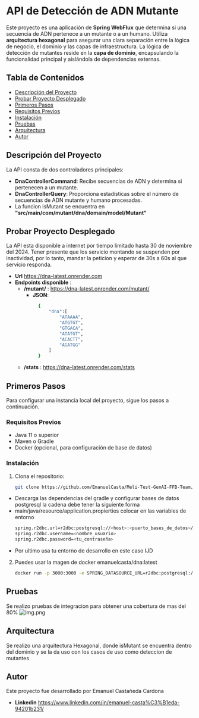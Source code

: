 # API de Detección de ADN Mutante

Este proyecto es una aplicación de **Spring WebFlux** que determina si una secuencia de ADN pertenece a un mutante o a un humano. Utiliza **arquitectura hexagonal** para asegurar una clara separación entre la lógica de negocio, el dominio y las capas de infraestructura. La lógica de detección de mutantes reside en la **capa de dominio**, encapsulando la funcionalidad principal y aislándola de dependencias externas.

## Tabla de Contenidos
- [Descripción del Proyecto](#descripción-del-proyecto)
- [Probar Proyecto Desplegado](#probar-proyecto-desplegado)
- [Primeros Pasos](#primeros-pasos)
- [Requisitos Previos](#requisitos-previos)
- [Instalación](#instalación)
- [Pruebas](#pruebas)
- [Arquitectura](#arquitectura)
- [Autor](#autor)

## Descripción del Proyecto

La API consta de dos controladores principales:
- **DnaControllerCommand**: Recibe secuencias de ADN y determina si pertenecen a un mutante.
- **DnaControllerQuery**: Proporciona estadísticas sobre el número de secuencias de ADN mutante y humano procesadas.
- La funcion isMutant se encuentra en **"src/main/com/mutant/dna/domain/model/Mutant"**

## Probar Proyecto Desplegado

La API esta disponible a internet por tiempo limitado hasta 30 de noviembre del 2024.
Tener presente que los servicio montando se suspenden por inactividad, por lo tanto, mandar la peticion y esperar de 30s a 60s al que servicio responda.
- **Url** https://dna-latest.onrender.com
- **Endpoints disponible** :
  - **/mutant/** : https://dna-latest.onrender.com/mutant/
    - **JSON**: 
      ```bash
        {
            "dna":[   
                "ATAAAA",
                "ATGTGT",
                "GTGACA",
                "ATATGT",
                "ACACTT",
                "AGATGG"
            ]
        }
  - **/stats** : https://dna-latest.onrender.com/stats

## Primeros Pasos

Para configurar una instancia local del proyecto, sigue los pasos a continuación.

### Requisitos Previos

- Java 11 o superior
- Maven o Gradle
- Docker (opcional, para configuración de base de datos)

### Instalación

1. Clona el repositorio:
   ```bash
   git clone https://github.com/EmanuelCasta/Meli-Test-GenAI-FFB-Team.git
- Descarga las dependencias del gradle y configurar bases de datos postgresql la cadena debe tener la siguiente forma
- main/java/resource/application.propierties colocar en las variables de entorno
  ```bash 
  spring.r2dbc.url=r2dbc:postgresql://<host>:<puerto_bases_de_datos>/<nombre_bases_de_datos>?sslMode=require
  spring.r2dbc.username=<nombre_usuario>
  spring.r2dbc.password=<tu_contraseña>
- Por ultimo usa tu entorno de desarrollo en este caso IJD


2. Puedes usar la magen de docker emanuelcasta/dna:latest
    ```bash
    docker run -p 3000:3000 -e SPRING_DATASOURCE_URL=r2dbc:postgresql://host.docker.internal:5433/<database> -e SPRING_DATASOURCE_USERNAME=postgres -e SPRING_DATASOURCE_PASSWORD=1234 emanuelcasta/dna


## Pruebas

Se realizo pruebas de integracion para obtener una cobertura de mas del 80%
![img.png](img.png)

## Arquitectura

Se realizo una arquitectura Hexagonal, donde isMutant se encuentra dentro del dominio y se la da uso con los casos de uso como deteccion de mutantes

## Autor

Este proyecto fue desarrollado por Emanuel Castañeda Cardona
- **Linkedin** https://www.linkedin.com/in/emanuel-casta%C3%B1eda-94201b231/


